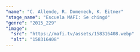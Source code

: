 ```yaml
---
"name": "C. Allende, R. Domenech, K. Eitner"
"stage_name": "Escuela MAFI: Se chingó"
"genre": "2015_229"
"image":
  "src": "https://mafi.tv/assets/158316408.webp"
  "alt": "158316408"
---
```

